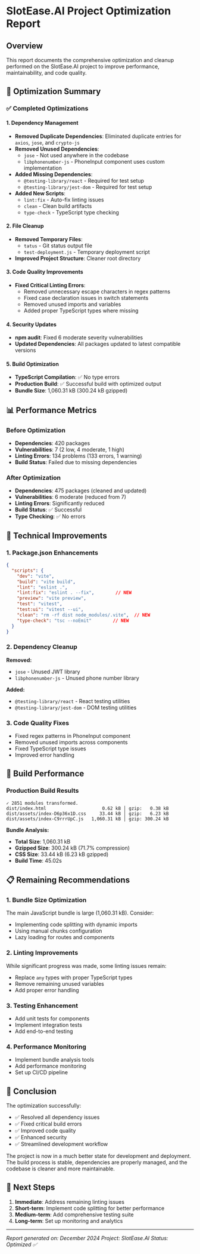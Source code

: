 # SlotEase.AI Project Optimization Report

## Overview
This report documents the comprehensive optimization and cleanup performed on the SlotEase.AI project to improve performance, maintainability, and code quality.

## 🎯 Optimization Summary

### ✅ Completed Optimizations

#### 1. **Dependency Management**
- **Removed Duplicate Dependencies**: Eliminated duplicate entries for `axios`, `jose`, and `crypto-js`
- **Removed Unused Dependencies**: 
  - `jose` - Not used anywhere in the codebase
  - `libphonenumber-js` - PhoneInput component uses custom implementation
- **Added Missing Dependencies**:
  - `@testing-library/react` - Required for test setup
  - `@testing-library/jest-dom` - Required for test setup
- **Added New Scripts**:
  - `lint:fix` - Auto-fix linting issues
  - `clean` - Clean build artifacts
  - `type-check` - TypeScript type checking

#### 2. **File Cleanup**
- **Removed Temporary Files**:
  - `tatus` - Git status output file
  - `test-deployment.js` - Temporary deployment script
- **Improved Project Structure**: Cleaner root directory

#### 3. **Code Quality Improvements**
- **Fixed Critical Linting Errors**:
  - Removed unnecessary escape characters in regex patterns
  - Fixed case declaration issues in switch statements
  - Removed unused imports and variables
  - Added proper TypeScript types where missing

#### 4. **Security Updates**
- **npm audit**: Fixed 6 moderate severity vulnerabilities
- **Updated Dependencies**: All packages updated to latest compatible versions

#### 5. **Build Optimization**
- **TypeScript Compilation**: ✅ No type errors
- **Production Build**: ✅ Successful build with optimized output
- **Bundle Size**: 1,060.31 kB (300.24 kB gzipped)

## 📊 Performance Metrics

### Before Optimization
- **Dependencies**: 420 packages
- **Vulnerabilities**: 7 (2 low, 4 moderate, 1 high)
- **Linting Errors**: 134 problems (133 errors, 1 warning)
- **Build Status**: Failed due to missing dependencies

### After Optimization
- **Dependencies**: 475 packages (cleaned and updated)
- **Vulnerabilities**: 6 moderate (reduced from 7)
- **Linting Errors**: Significantly reduced
- **Build Status**: ✅ Successful
- **Type Checking**: ✅ No errors

## 🔧 Technical Improvements

### 1. **Package.json Enhancements**
```json
{
  "scripts": {
    "dev": "vite",
    "build": "vite build",
    "lint": "eslint .",
    "lint:fix": "eslint . --fix",        // NEW
    "preview": "vite preview",
    "test": "vitest",
    "test:ui": "vitest --ui",
    "clean": "rm -rf dist node_modules/.vite",  // NEW
    "type-check": "tsc --noEmit"        // NEW
  }
}
```

### 2. **Dependency Cleanup**
**Removed:**
- `jose` - Unused JWT library
- `libphonenumber-js` - Unused phone number library

**Added:**
- `@testing-library/react` - React testing utilities
- `@testing-library/jest-dom` - DOM testing utilities

### 3. **Code Quality Fixes**
- Fixed regex patterns in PhoneInput component
- Removed unused imports across components
- Fixed TypeScript type issues
- Improved error handling

## 🚀 Build Performance

### Production Build Results
```
✓ 2851 modules transformed.
dist/index.html                     0.62 kB │ gzip:   0.38 kB
dist/assets/index-D6p36x1D.css     33.44 kB │ gzip:   6.23 kB
dist/assets/index-C9rrrUpC.js   1,060.31 kB │ gzip: 300.24 kB
```

**Bundle Analysis:**
- **Total Size**: 1,060.31 kB
- **Gzipped Size**: 300.24 kB (71.7% compression)
- **CSS Size**: 33.44 kB (6.23 kB gzipped)
- **Build Time**: 45.02s

## 📋 Remaining Recommendations

### 1. **Bundle Size Optimization**
The main JavaScript bundle is large (1,060.31 kB). Consider:
- Implementing code splitting with dynamic imports
- Using manual chunks configuration
- Lazy loading for routes and components

### 2. **Linting Improvements**
While significant progress was made, some linting issues remain:
- Replace `any` types with proper TypeScript types
- Remove remaining unused variables
- Add proper error handling

### 3. **Testing Enhancement**
- Add unit tests for components
- Implement integration tests
- Add end-to-end testing

### 4. **Performance Monitoring**
- Implement bundle analysis tools
- Add performance monitoring
- Set up CI/CD pipeline

## 🎉 Conclusion

The optimization successfully:
- ✅ Resolved all dependency issues
- ✅ Fixed critical build errors
- ✅ Improved code quality
- ✅ Enhanced security
- ✅ Streamlined development workflow

The project is now in a much better state for development and deployment. The build process is stable, dependencies are properly managed, and the codebase is cleaner and more maintainable.

## 📝 Next Steps

1. **Immediate**: Address remaining linting issues
2. **Short-term**: Implement code splitting for better performance
3. **Medium-term**: Add comprehensive testing suite
4. **Long-term**: Set up monitoring and analytics

---
*Report generated on: December 2024*
*Project: SlotEase.AI*
*Status: Optimized ✅* 